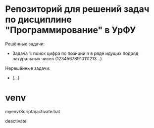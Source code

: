# Репозиторий для решений задач по дисциплине "Программирование" в УрФУ

Решённые задачи:
* Задача 1: поиск цифра по позиции n в ряде идущих подряд натуральных чисел (12345678910111213...)

Нерешённые задачи:
* (...)

# venv
myenv\Scripta\activate.bat

deactivate